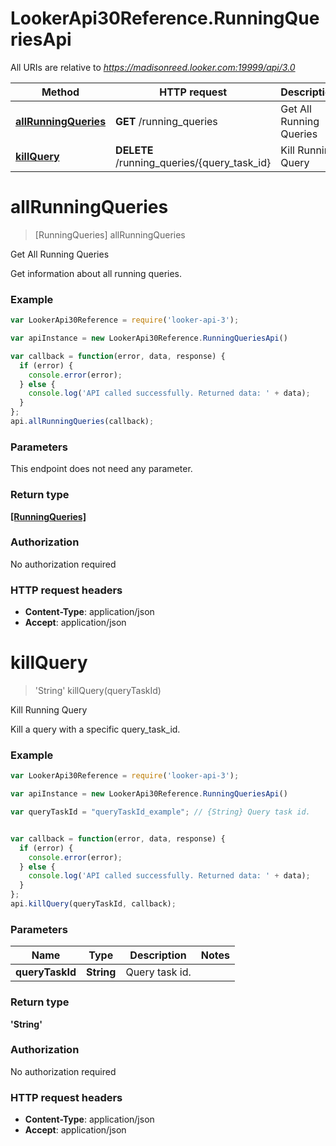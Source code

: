 # LookerApi30Reference.RunningQueriesApi

All URIs are relative to *https://madisonreed.looker.com:19999/api/3.0*

Method | HTTP request | Description
------------- | ------------- | -------------
[**allRunningQueries**](RunningQueriesApi.md#allRunningQueries) | **GET** /running_queries | Get All Running Queries
[**killQuery**](RunningQueriesApi.md#killQuery) | **DELETE** /running_queries/{query_task_id} | Kill Running Query


<a name="allRunningQueries"></a>
# **allRunningQueries**
> [RunningQueries] allRunningQueries

Get All Running Queries

Get information about all running queries.


### Example
```javascript
var LookerApi30Reference = require('looker-api-3');

var apiInstance = new LookerApi30Reference.RunningQueriesApi()

var callback = function(error, data, response) {
  if (error) {
    console.error(error);
  } else {
    console.log('API called successfully. Returned data: ' + data);
  }
};
api.allRunningQueries(callback);
```

### Parameters
This endpoint does not need any parameter.

### Return type

[**[RunningQueries]**](RunningQueries.md)

### Authorization

No authorization required

### HTTP request headers

 - **Content-Type**: application/json
 - **Accept**: application/json

<a name="killQuery"></a>
# **killQuery**
> &#39;String&#39; killQuery(queryTaskId)

Kill Running Query

Kill a query with a specific query_task_id.


### Example
```javascript
var LookerApi30Reference = require('looker-api-3');

var apiInstance = new LookerApi30Reference.RunningQueriesApi()

var queryTaskId = "queryTaskId_example"; // {String} Query task id.


var callback = function(error, data, response) {
  if (error) {
    console.error(error);
  } else {
    console.log('API called successfully. Returned data: ' + data);
  }
};
api.killQuery(queryTaskId, callback);
```

### Parameters

Name | Type | Description  | Notes
------------- | ------------- | ------------- | -------------
 **queryTaskId** | **String**| Query task id. | 

### Return type

**&#39;String&#39;**

### Authorization

No authorization required

### HTTP request headers

 - **Content-Type**: application/json
 - **Accept**: application/json

